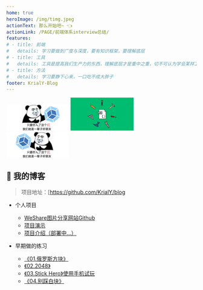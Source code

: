 ```yaml
---
home: true
heroImage: /img/timg.jpeg
actionText: 那么开始吧~ 👈
actionLink: /PAGE/前端体系interview总结/
features:
# - title: 前端
#   details: 学习要做到广度与深度，要有知识框架，要理解底层
# - title: 工具
#   details: 工具是提高我们生产力的东西，理解底层才是重中之重，切不可认为学会某样工具而认为自己上了一个层次
# - title: 方法
#   details: 学习要静下心来，一口吃不成大胖子
footer: KrialY-Blog
---
```

<img src="/img/webpack.jpeg" style="width:33%;" />
<img src="/img/js.png" style="width:33%;" />
<img src="/img/webpack-reverse.jpg" style="width:33%;" />

## 🍬 我的博客

> 项目地址：[https://github.com/KrialY/blog

- 个人项目
  - [WeShare图片分享网站Github](https://github.com/KrialY/weShare)
  - [项目演示](http://www.krialy.com)
  - [项目介绍（部署中...）](https://github.com/KrialY/blog)

- 早期做的练习
  - [《01.俄罗斯方块》](https://krialy.github.io/mysite/Tetris/)
  - [《02.2048》](https://krialy.github.io/mysite/2048/)
  - [《03.Stick Hero》使用手机试玩](https://krialy.github.io/mysite/stickHero/)
  - [《04.别踩白块》](https://krialy.github.io/mysite/Don'tStepOnTheWhiteBlock/)

<!-- <busuanzi/> -->

